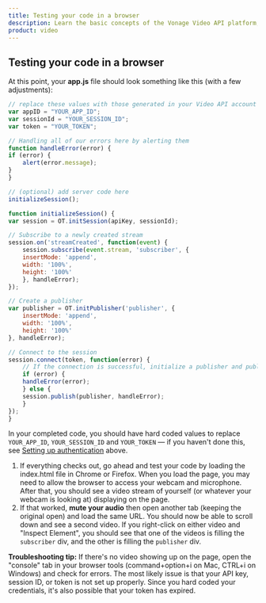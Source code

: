 ```yaml
---
title: Testing your code in a browser
description: Learn the basic concepts of the Vonage Video API platform, including how users can communicate through video, voice, and messaging. Explore a basic Vonage Video API flow.
product: video
--- 
```


## Testing your code in a browser

At this point, your **app.js** file should look something like this (with a few adjustments):

```js
// replace these values with those generated in your Video API account
var appID = "YOUR_APP_ID";
var sessionId = "YOUR_SESSION_ID";
var token = "YOUR_TOKEN";

// Handling all of our errors here by alerting them
function handleError(error) {
if (error) {
    alert(error.message);
}
}

// (optional) add server code here
initializeSession();

function initializeSession() {
var session = OT.initSession(apiKey, sessionId);

// Subscribe to a newly created stream
session.on('streamCreated', function(event) {
    session.subscribe(event.stream, 'subscriber', {
    insertMode: 'append',
    width: '100%',
    height: '100%'
    }, handleError);
});

// Create a publisher
var publisher = OT.initPublisher('publisher', {
    insertMode: 'append',
    width: '100%',
    height: '100%'
}, handleError);

// Connect to the session
session.connect(token, function(error) {
    // If the connection is successful, initialize a publisher and publish to the session
    if (error) {
    handleError(error);
    } else {
    session.publish(publisher, handleError);
    }
});
}
```

In your completed code, you should have hard coded values to replace `YOUR_APP_ID`, `YOUR_SESSION_ID` and `YOUR_TOKEN` — if you haven't done this, see [Setting up authentication](/video/tutorials/basic-video-chat/video/basic-video-chat/web/step-2/javascript) above.

1. If everything checks out, go ahead and test your code by loading the index.html file in Chrome or Firefox. When you load the page, you may need to allow the browser to access your webcam and microphone. After that, you should see a video stream of yourself (or whatever your webcam is looking at) displaying on the page.
2. If that worked, **mute your audio** then open another tab (keeping the original open) and load the same URL. You should now be able to scroll down and see a second video. If you right-click on either video and "Inspect Element", you should see that one of the videos is filling the `subscriber` div, and the other is filling the `publisher` div.

**Troubleshooting tip:** If there's no video showing up on the page, open the "console" tab in your browser tools (command+option+i on Mac, CTRL+i on Windows) and check for errors. The most likely issue is that your API key, session ID, or token is not set up properly. Since you hard coded your credentials, it's also possible that your token has expired.
